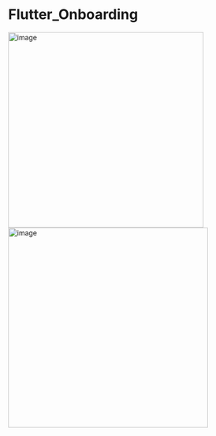 # Flutter_Onboarding

<img width="396" alt="image" src="https://user-images.githubusercontent.com/56068905/211199714-62b0eb7a-b664-4999-8f63-fad59cd2fb66.png">

<img width="405" alt="image" src="https://user-images.githubusercontent.com/56068905/211199726-4c0e00d3-2d6b-455b-9f1d-5ad10b808d93.png">
